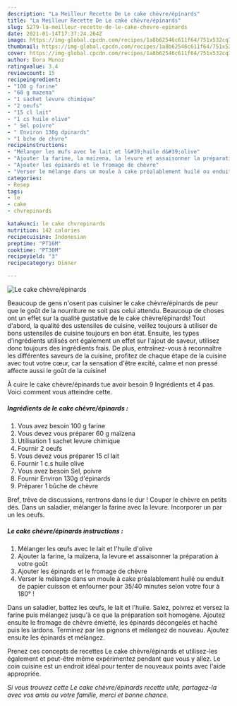 ```yaml
---
description: "La Meilleur Recette De Le cake chèvre/épinards"
title: "La Meilleur Recette De Le cake chèvre/épinards"
slug: 5279-la-meilleur-recette-de-le-cake-chevre-epinards
date: 2021-01-14T17:37:24.264Z
image: https://img-global.cpcdn.com/recipes/1a8b62546c611f64/751x532cq70/le-cake-chevreepinards-photo-principale-de-la-recette.jpg
thumbnail: https://img-global.cpcdn.com/recipes/1a8b62546c611f64/751x532cq70/le-cake-chevreepinards-photo-principale-de-la-recette.jpg
cover: https://img-global.cpcdn.com/recipes/1a8b62546c611f64/751x532cq70/le-cake-chevreepinards-photo-principale-de-la-recette.jpg
author: Dora Munoz
ratingvalue: 3.4
reviewcount: 15
recipeingredient:
- "100 g farine"
- "60 g mazena"
- "1 sachet levure chimique"
- "2 oeufs"
- "15 cl lait"
- "1 cs huile olive"
- " Sel poivre"
- " Environ 130g dpinards"
- "1 bche de chvre"
recipeinstructions:
- "Mélanger les œufs avec le lait et l&#39;huile d&#39;olive"
- "Ajouter la farine, la maïzena, la levure et assaisonner la préparation à votre goût"
- "Ajouter les épinards et le fromage de chèvre"
- "Verser le mélange dans un moule à cake préalablement huilé ou enduit de papier cuisson et enfourner pour 35/40 minutes selon votre four à 180° !"
categories:
- Resep
tags:
- le
- cake
- chvrepinards

katakunci: le cake chvrepinards 
nutrition: 142 calories
recipecuisine: Indonesian
preptime: "PT16M"
cooktime: "PT30M"
recipeyield: "3"
recipecategory: Dinner

---
```



![Le cake chèvre/épinards](https://img-global.cpcdn.com/recipes/1a8b62546c611f64/751x532cq70/le-cake-chevreepinards-photo-principale-de-la-recette.jpg)

Beaucoup de gens n'osent pas cuisiner le cake chèvre/épinards de peur que le goût de la nourriture ne soit pas celui attendu. Beaucoup de choses ont un effet sur la qualité gustative de le cake chèvre/épinards! Tout d'abord, la qualité des ustensiles de cuisine, veillez toujours à utiliser de bons ustensiles de cuisine toujours en bon état. Ensuite, les types d'ingrédients utilisés ont également un effet sur l'ajout de saveur, utilisez donc toujours des ingrédients frais. De plus, entraînez-vous à reconnaître les différentes saveurs de la cuisine, profitez de chaque étape de la cuisine avec tout votre cœur, car la sensation d'être excité, calme et non pressé affecte aussi le goût de la cuisine!

<!--inarticleads1-->

À cuire le cake chèvre/épinards tue avoir besoin 9 Ingrédients et 4 pas. Voici comment vous atteindre cette.

##### Ingrédients de le cake chèvre/épinards :

1. Vous avez besoin 100 g farine
1. Vous devez vous préparer 60 g maïzena
1. Utilisation 1 sachet levure chimique
1. Fournir 2 oeufs
1. Vous devez vous préparer 15 cl lait
1. Fournir 1 c.s huile olive
1. Vous avez besoin  Sel, poivre
1. Fournir  Environ 130g d&#39;épinards
1. Préparer 1 bûche de chèvre


Bref, trêve de discussions, rentrons dans le dur ! Couper le chèvre en petits dés. Dans un saladier, mélanger la farine avec la levure. Incorporer un par un les oeufs. 

<!--inarticleads2-->

##### Le cake chèvre/épinards instructions :

1. Mélanger les œufs avec le lait et l&#39;huile d&#39;olive
1. Ajouter la farine, la maïzena, la levure et assaisonner la préparation à votre goût
1. Ajouter les épinards et le fromage de chèvre
1. Verser le mélange dans un moule à cake préalablement huilé ou enduit de papier cuisson et enfourner pour 35/40 minutes selon votre four à 180° !


Dans un saladier, battez les œufs, le lait et l&#39;huile. Salez, poivrez et versez la farine puis mélangez jusqu&#39;à ce que la préparation soit homogène. Ajoutez ensuite le fromage de chèvre émietté, les épinards décongelés et haché puis les lardons. Terminez par les pignons et mélangez de nouveau. Ajoutez ensuite les épinards et mélangez. 

<!--inarticleads1-->

<p>
Prenez ces concepts de recettes Le cake chèvre/épinards et utilisez-les également et peut-être même expérimentez pendant que vous y allez. Le coin cuisine est un endroit idéal pour tenter de nouveaux points avec l'aide appropriée.
</p>

<p>
<i>Si vous trouvez cette Le cake chèvre/épinards recette utile, partagez-la avec vos amis ou votre famille, merci et bonne chance.</i>
</p>

